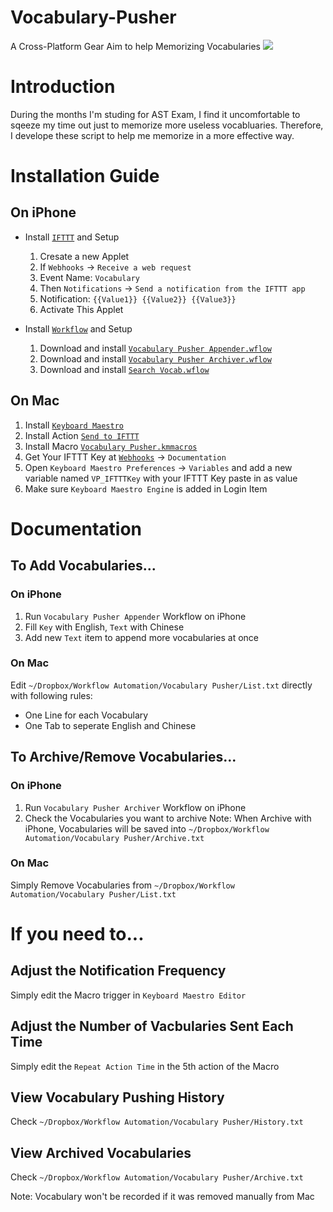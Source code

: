 # Vocabulary-Pusher
A Cross-Platform Gear Aim to help Memorizing Vocabularies
![](https://github.com/tomy0000000/Vocabulary-Pusher/blob/master/Display%20Pics/Notification.gif?raw=true)

# Introduction
During the months I'm studing for AST Exam, I find it uncomfortable to sqeeze my time out just to memorize more useless vocabluaries. Therefore, I develope these script to help me memorize in a more effective way.

# Installation Guide
## On iPhone
* Install [`IFTTT`](https://itunes.apple.com/app/id660944635) and Setup
	1. Cresate a new Applet
	2. If `Webhooks` -> `Receive a web request`
	3. Event Name: `Vocabulary`
	4. Then `Notifications` -> `Send a notification from the IFTTT app`
	5. Notification: `{{Value1}} {{Value2}} {{Value3}}`
	6. Activate This Applet

* Install [`Workflow`](https://itunes.apple.com/app/id915249334) and Setup
	1. Download and install [`Vocabulary Pusher Appender.wflow`]()
	2. Download and install [`Vocabulary Pusher Archiver.wflow`]()
	3. Download and install [`Search Vocab.wflow`]()

## On Mac
1. Install [`Keyboard Maestro`](https://www.keyboardmaestro.com/main)
2. Install Action [`Send to IFTTT`](https://www.keyboardmaestro.com/main/third-party-actions#SendToIFTTT)
3. Install Macro [`Vocabulary Pusher.kmmacros`]()
4. Get Your IFTTT Key at [`Webhooks`](https://ifttt.com/maker_webhooks) -> `Documentation`
5. Open `Keyboard Maestro Preferences` -> `Variables` and add a new variable named `VP_IFTTTKey` with your IFTTT Key paste in as value
6. Make sure `Keyboard Maestro Engine` is added in Login Item

# Documentation
## To Add Vocabularies...
### On iPhone
1. Run `Vocabulary Pusher Appender` Workflow on iPhone
2. Fill `Key` with English, `Text` with Chinese
3. Add new `Text` item to append more vocabularies at once

### On Mac
Edit `~/Dropbox/Workflow Automation/Vocabulary Pusher/List.txt` directly with following rules:

* One Line for each Vocabulary
* One Tab to seperate English and Chinese

## To Archive/Remove Vocabularies...
### On iPhone
1. Run `Vocabulary Pusher Archiver` Workflow on iPhone
2. Check the Vocabularies you want to archive
Note: When Archive with iPhone, Vocabularies will be saved into `~/Dropbox/Workflow Automation/Vocabulary Pusher/Archive.txt`

### On Mac
Simply Remove Vocabularies from `~/Dropbox/Workflow Automation/Vocabulary Pusher/List.txt`

# If you need to...
## Adjust the Notification Frequency
Simply edit the Macro trigger in `Keyboard Maestro Editor`

## Adjust the Number of Vacbularies Sent Each Time
Simply edit the `Repeat Action Time` in the 5th action of the Macro

## View Vocabulary Pushing History
Check `~/Dropbox/Workflow Automation/Vocabulary Pusher/History.txt`

## View Archived Vocabularies
Check `~/Dropbox/Workflow Automation/Vocabulary Pusher/Archive.txt`

Note: Vocabulary won't be recorded if it was removed manually from Mac
